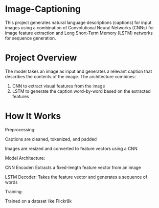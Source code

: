 # Image-Captioning

This project generates natural language descriptions (captions) for input images using a combination of Convolutional Neural Networks (CNNs) for image feature extraction and Long Short-Term Memory (LSTM) networks for sequence generation.

# Project Overview

The model takes an image as input and generates a relevant caption that describes the contents of the image. The architecture combines:

1. CNN to extract visual features from the image
2. LSTM to generate the caption word-by-word based on the extracted features

# How It Works

Preprocessing:

 Captions are cleaned, tokenized, and padded
 
 Images are resized and converted to feature vectors using a CNN
 
Model Architecture:

 CNN Encoder: Extracts a fixed-length feature vector from an image
 
 LSTM Decoder: Takes the feature vector and generates a sequence of words
 
Training:

 Trained on a dataset like Flickr8k
